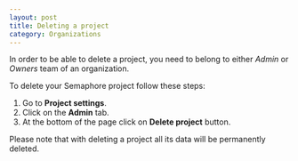 ```yaml
---
layout: post
title: Deleting a project
category: Organizations
---
```


In order to be able to delete a project, you need to belong to either _Admin_ or _Owners_ team of an organization.

To delete your Semaphore project follow these steps:

1. Go to **Project settings**.
2. Click on the **Admin** tab.
3. At the bottom of the page click on **Delete project** button.

Please note that with deleting a project all its data will be permanently deleted.
